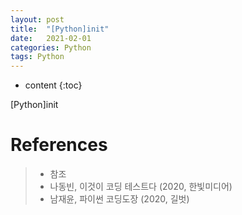 ```yaml
---
layout: post
title:  "[Python]init"
date:   2021-02-01
categories: Python
tags: Python  
---
```


* content
{:toc}

[Python]init









# References      
> - 참조 
> - 나동빈, 이것이 코딩 테스트다 (2020, 한빛미디어)
> - 남재윤, 파이썬 코딩도장 (2020, 길벗)